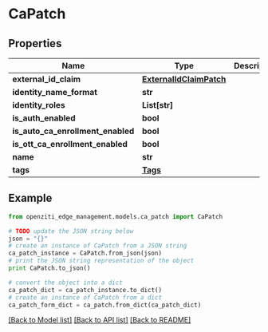 # CaPatch


## Properties
Name | Type | Description | Notes
------------ | ------------- | ------------- | -------------
**external_id_claim** | [**ExternalIdClaimPatch**](ExternalIdClaimPatch.md) |  | [optional] 
**identity_name_format** | **str** |  | [optional] 
**identity_roles** | **List[str]** |  | [optional] 
**is_auth_enabled** | **bool** |  | [optional] 
**is_auto_ca_enrollment_enabled** | **bool** |  | [optional] 
**is_ott_ca_enrollment_enabled** | **bool** |  | [optional] 
**name** | **str** |  | [optional] 
**tags** | [**Tags**](Tags.md) |  | [optional] 

## Example

```python
from openziti_edge_management.models.ca_patch import CaPatch

# TODO update the JSON string below
json = "{}"
# create an instance of CaPatch from a JSON string
ca_patch_instance = CaPatch.from_json(json)
# print the JSON string representation of the object
print CaPatch.to_json()

# convert the object into a dict
ca_patch_dict = ca_patch_instance.to_dict()
# create an instance of CaPatch from a dict
ca_patch_form_dict = ca_patch.from_dict(ca_patch_dict)
```
[[Back to Model list]](../README.md#documentation-for-models) [[Back to API list]](../README.md#documentation-for-api-endpoints) [[Back to README]](../README.md)



